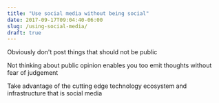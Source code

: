 ```yaml
---
title: "Use social media without being social"
date: 2017-09-17T09:04:40-06:00
slug: /using-social-media/
draft: true
---
```


Obviously don't post things that should not be public

Not thinking about public opinion enables you too emit thoughts without fear of judgement

Take advantage of the cutting edge technology ecosystem and infrastructure that is social media